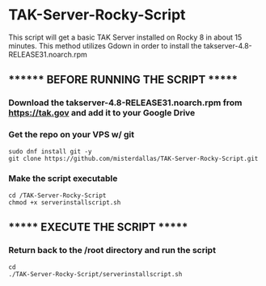 # TAK-Server-Rocky-Script

This script will get a basic TAK Server installed on Rocky 8 in about 15 minutes. This method utilizes Gdown in order to install the takserver-4.8-RELEASE31.noarch.rpm

## ****** BEFORE RUNNING THE SCRIPT *****

### Download the takserver-4.8-RELEASE31.noarch.rpm from https://tak.gov and add it to your Google Drive

### Get the repo on your VPS w/ git
```
sudo dnf install git -y
git clone https://github.com/misterdallas/TAK-Server-Rocky-Script.git
```
### Make the script executable
```
cd /TAK-Server-Rocky-Script
chmod +x serverinstallscript.sh
```
## ***** EXECUTE THE SCRIPT *****

### Return back to the /root directory and run the script
```
cd
./TAK-Server-Rocky-Script/serverinstallscript.sh
```
